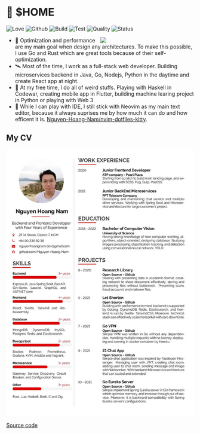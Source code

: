 # 🏡 $HOME

![Love](https://img.shields.io/badge/BUILT%20WITH-LOVE-orange?style=for-the-badge&labelColor=E36D25)
![Github](https://img.shields.io/github/stars/Nguyen-Hoang-Nam?style=for-the-badge)
![Build](https://img.shields.io/badge/build-passing-brightgreen?style=for-the-badge)
![Test](https://img.shields.io/badge/converage-100%25-brightgreen?style=for-the-badge)
![Quality](https://img.shields.io/badge/code%20quality-A-brightgreen?style=for-the-badge)
![Status](https://img.shields.io/badge/status-up-brightgreen?style=for-the-badge)

<img align="right" width="50%" src="https://github-readme-stats.vercel.app/api/top-langs/?username=Nguyen-Hoang-Nam&layout=compact&langs_count=10">

- 🚀 Optimization and performance are my main goal when design
  any architectures. To make this possible, I use Go and Rust
  which are great tools because of their self-optimization.
- 🛰 Most of the time, I work as a full-stack web developer.
  Building microservices backend in Java, Go, Nodejs, Python
  in the daytime and create React app at night.
- 🍱 At my free time, I do all of weird stuffs. Playing with 
  Haskell in Codewar, creating mobile app in Flutter, building
  machine learing project in Python or playing with Web 3
- 🌳 While I can play with IDE, I still stick with Neovim as
  my main text editor, because it always suprises me by how
  much it can do and how efficent it is.
  [Nguyen-Hoang-Nam/nvim-dotfiles-kitty](https://github.com/Nguyen-Hoang-Nam/nvim-dotfiles-kitty).

## My CV

![CV](https://raw.githubusercontent.com/Nguyen-Hoang-Nam/readme-image/main/latex-cv/latex-cv.jpg)

[Source code](https://github.com/Nguyen-Hoang-Nam/latex-cv)
